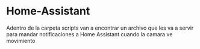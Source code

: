 # Home-Assistant
Adentro de la carpeta scripts van a encontrar un archivo que les va a servir para mandar notificaciones a Home Assistant cuando la camara ve movimiento

